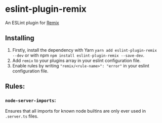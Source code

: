 # eslint-plugin-remix

An ESLint plugin for [Remix](https://remix.run)

## Installing

1. Firstly, install the dependency with Yarn `yarn add eslint-plugin-remix --dev` or with npm `npm install eslint-plugin-remix --save-dev`.
2. Add `remix` to your plugins array in your eslint configuration file.
3. Enable rules by writing `"remix/<rule-name>": "error"` in your eslint configuration file.

## Rules:

### `node-server-imports`:

Ensures that all imports for known node builtins are only ever used in `.server.ts` files.
